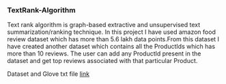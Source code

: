 ### TextRank-Algorithm
Text rank algorithm is graph-based extractive and unsupervised text summarization/ranking technique. In this project I have used amazon food review dataset which has more than 5.6 lakh data points.From this dataset I have created another dataset which contains all the ProductIds which has more than 10 reviews. The user can add any ProductId present in the dataset and get top reviews associated with that particular Product. 

Dataset and Glove txt file [link](https://drive.google.com/drive/folders/1C7ectOlEA9vZ3JDfkTN6W-mqMydvXirM?usp=sharing)
